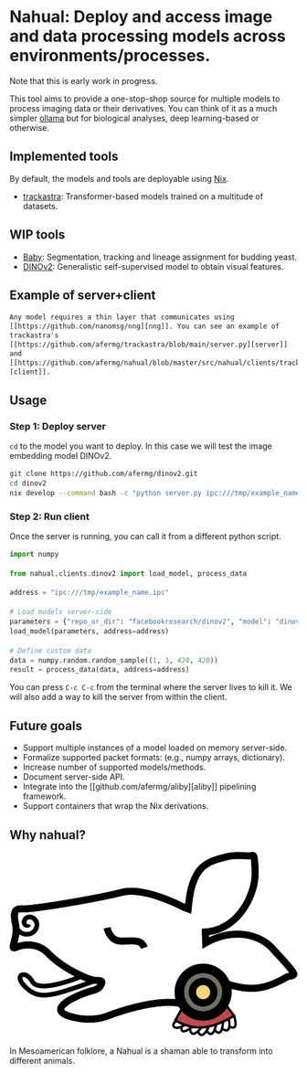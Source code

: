 # Nahual: Deploy and access image and data processing models across environments/processes.

Note that this is early work in progress.

This tool aims to provide a one-stop-shop source for multiple models to process imaging data or their derivatives. You can think of it as a much simpler [ollama](https://github.com/ollama/ollama) but for biological analyses, deep learning-based or otherwise.

## Implemented tools 
By default, the models and tools are deployable using [Nix](https://nixos.org/).

- [trackastra](https://github.com/afermg/trackastra): Transformer-based models trained on a multitude of datasets.

## WIP tools
- [Baby](https://github.com/afermg/baby): Segmentation, tracking and lineage assignment for budding yeast.
- [DINOv2](https://github.com/afermg/dinov2): Generalistic self-supervised model to obtain visual features.

## Example of server+client
	Any model requires a thin layer that communicates using [[https://github.com/nanomsg/nng][nng]]. You can see an example of trackastra's [[https://github.com/afermg/trackastra/blob/main/server.py][server]] and [[https://github.com/afermg/nahual/blob/master/src/nahual/clients/trackastra.py][client]].
	
## Usage
### Step 1: Deploy server
`cd` to the model you want to deploy. In this case we will test the image embedding model DINOv2.
```bash
git clone https://github.com/afermg/dinov2.git
cd dinov2
nix develop --command bash -c "python server.py ipc:///tmp/example_name.ipc"
```
### Step 2: Run client
Once the server is running, you can call it from a different python script.
```python
import numpy

from nahual.clients.dinov2 import load_model, process_data

address = "ipc:///tmp/example_name.ipc"

# Load models server-side
parameters = {"repo_or_dir": "facebookresearch/dinov2", "model": "dinov2_vits14_lc"}
load_model(parameters, address=address)

# Define custom data
data = numpy.random.random_sample((1, 3, 420, 420))
result = process_data(data, address=address)
```

You can press `C-c C-c` from the terminal where the server lives to kill it. We will also add a way to kill the server from within the client.

## Future goals
- Support multiple instances of a model loaded on memory server-side.
- Formalize supported packet formats: (e.g., numpy arrays, dictionary).
- Increase number of supported models/methods.	
- Document server-side API.
- Integrate into the [[github.com/afermg/aliby][aliby]] pipelining framework.
- Support containers that wrap the Nix derivations.

## Why nahual?
![logo](logo.svg)

In Mesoamerican folklore, a Nahual is a shaman able to transform into different animals.

